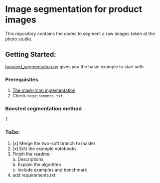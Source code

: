 # Image segmentation for product images
This repository contains the codes to segment a raw images taken at the photo studio.  

## Getting Started:
[boosted_segmentation.py](https://github.com/ZhichaoZhong/image-segmentation/blob/master/examples/boosted_segmentation.py) gives you the basic example to start with.

### Prerequisites
1. [The mask-rcnn inplementation](https://github.com/matterport/Mask_RCNN/blob/master/requirements.txt)
2. Check `requirements.txt`  

### Boosted segmentation method
T

### ToDo:
1. [x] Merge the two-soft branch to master 
2. [x] Edit the example notebooks
3. Finish the readme:  
    a. Descriptions  
    b. Explain the algorithm  
    c. Include examples and benchmark  
4. add requirements.txt